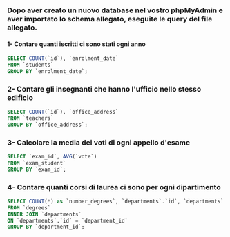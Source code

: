 ### Dopo aver creato un nuovo database nel vostro phpMyAdmin e aver importato lo schema allegato, eseguite le query del file allegato.

#### 1- Contare quanti iscritti ci sono stati ogni anno

```sql
SELECT COUNT(`id`), `enrolment_date`
FROM `students`
GROUP BY `enrolment_date`;

```

### 2- Contare gli insegnanti che hanno l'ufficio nello stesso edificio

```sql
SELECT COUNT(`id`), `office_address`
FROM `teachers`
GROUP BY `office_address`;
```

### 3- Calcolare la media dei voti di ogni appello d'esame

```sql
SELECT `exam_id`, AVG(`vote`)
FROM `exam_student`
GROUP BY `exam_id`;
```

### 4- Contare quanti corsi di laurea ci sono per ogni dipartimento

```sql
SELECT COUNT(*) as `number_degrees`, `departments`.`id`, `departments`.`name`
FROM `degrees`
INNER JOIN `departments`
ON `departments`.`id` = `department_id`
GROUP BY `department_id`;
```
